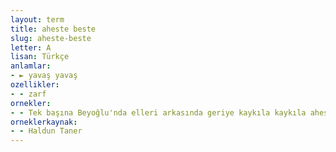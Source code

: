 ```yaml
---
layout: term
title: aheste beste
slug: aheste-beste
letter: A
lisan: Türkçe
anlamlar:
- ► yavaş yavaş
ozellikler:
- - zarf
ornekler:
- - Tek başına Beyoğlu'nda elleri arkasında geriye kaykıla kaykıla aheste beste gezer.
orneklerkaynak:
- - Haldun Taner
---
```

